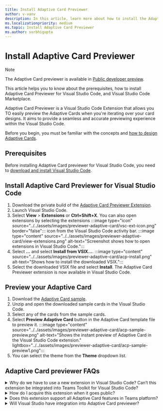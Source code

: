 ```yaml
---
title: Install Adaptive Card Previewer
author: v-vanv
description: In this article, learn more about how to install the Adaptive Card Previewer extension for Visual Studio Code code and Visual Studio Code Marketplace.
ms.localizationpriority: medium
ms.topic: Install Adaptive Card Previewer
ms.author: surbhigupta
---
```


# Install Adaptive Card Previewer

> [!NOTE]
> The Adaptive Card previewer is available in [Public developer preview](../../resources/dev-preview/developer-preview-intro.md).

This article helps you to know about the prerequisites, how to install Adaptive Card Previewer for Visual Studio Code, and Visual Studio Code Marketplace.

Adaptive Card Previewer is a Visual Studio Code Extension that allows you TO easily preview the Adaptive Cards when you're iterating over your card designs. It aims to provide a seamless and accurate previewing experience within the Visual Studio Code.

Before you begin, you must be familiar with the concepts and [how to design Adaptive Cards](../../task-modules-and-cards/cards/design-effective-cards.md).

## Prerequisites

Before installing Adaptive Card previewer for Visual Studio Code, you need to [download and install Visual Studio Code](https://code.visualstudio.com/Download).

## Install Adaptive Card Previewer for Visual Studio Code

1. Download the private build of the [Adaptive Card Previewer Extension](https://dev.azure.com/devdiv/_apis/resources/Containers/15555474/Drop?itemPath=Drop%2Fvscode-adaptive-cards-0.1.0-alpha.dbba2cf.vsix).
1. Launch Visual Studio Code.
1. Select **View** > **Extensions** or **Ctrl+Shift+X**. You can also open extensions by selecting the extensions :::image type="icon" source="../../assets/images/previewer-adaptive-card/vsc-ext-icon.png" border="false"::: icon from the Visual Studio Code activity bar.
    :::image type="content" source="../../assets/images/previewer-adaptive-card/view-extensions.png" alt-text="Screenshot shows how to open extensions in Visual Studio Code.":::
1. Select ***...*** and select **Install from VSIX...**.
    :::image type="content" source="../../assets/images/previewer-adaptive-card/acp-install.png" alt-text="Shows how to install the downloaded VSIX.":::
1. Select the downloaded VSIX file and select **Install**.
   The Adaptive Card Previewer extension is now available in Visual Studio Code.

## Preview your Adaptive Card

1. Download the [Adaptive Card sample](https://dev.azure.com/devdiv/_apis/resources/Containers/15555474/Drop?itemPath=Drop%2Fsamples-0.1.0-alpha.dbba2cf.zip).
1. Unzip and open the downloaded sample cards in the Visual Studio Code.
1. Select any of the cards from the sample cards.
1. Select **Preview Adaptive Card** button in the Adaptive Card template file to preview it.
    :::image type="content" source="../../assets/images/previewer-adaptive-card/acp-sample-preview.png" alt-text="Shows the instant preview of Adaptive Card in the Visual Studio Code extension." lightbox="../../assets/images/previewer-adaptive-card/acp-sample-preview1.png":::
1. You can select the theme from the **Theme** dropdown list.

## Adaptive Card previewer FAQs

<details>
<summary>Why do we have to use a new extension in Visual Studio Code? Can’t this extension be integrated into Teams Toolkit for Visual Studio Code?</summary>

It’s a standalone extension because we're using a closed-source package to render the Adaptive Cards to ensure that we maintain consistent rendering logic with the Teams platform. The Teams Toolkit is an open-source project, and we follow CELA guidance to not include dependencies on closed-source packages that 3-P developers don't have access to.
<br>
&nbsp;
</details>
<details>
<summary>How do I acquire this extension when it goes public?</summary>

We plan to publish this extension in Visual Studio Code Extension Marketplace. The Teams Toolkit will include an entry point to trigger the installation of this extension whenever you open an Adaptive Card Template file.
<br>
&nbsp;
</details>
<details>
<summary>Does this extension support all Adaptive Card features in Teams platform?</summary>

No. Unfortunately, there are several [limitations](adaptive-card-previewer.md#limitations) that the Adaptive Card previewer extension can't currently support. We might solve them in future iterations.
<br>
&nbsp;
</details>
<details>
<summary>Will Visual Studio have integration into Adaptive Card previewer?</summary>

Yes, we plan to integrate the Adaptive Card previewer into Teams Toolkit for Visual Studio directly in Q4 CY 2023, instead of through a dedicated extension. This change is due to the closed-source nature of the Teams Toolkit for Visual Studio extension.
<br>
&nbsp;
</details>
